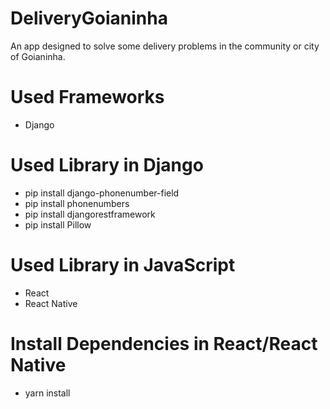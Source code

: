 # DeliveryGoianinha
  An app designed to solve some delivery problems in the community or city of Goianinha.

# Used Frameworks
- Django

# Used Library in Django
- pip install django-phonenumber-field
- pip install phonenumbers
- pip install djangorestframework
- pip install Pillow

# Used Library in JavaScript
- React
- React Native

# Install Dependencies in React/React Native
- yarn install
